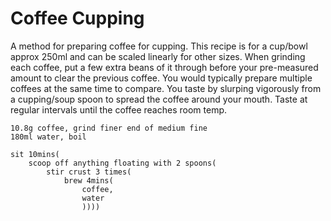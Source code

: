 Coffee Cupping
==============

A method for preparing coffee for cupping. This recipe is for a cup/bowl approx 250ml and can be scaled linearly for other sizes. When grinding each coffee, put a few extra beans of it through before your pre-measured amount to clear the previous coffee. You would typically prepare multiple coffees at the same time to compare. You taste by slurping vigorously from a cupping/soup spoon to spread the coffee around your mouth. Taste at regular intervals until the coffee reaches room temp.

    10.8g coffee, grind finer end of medium fine
    180ml water, boil

    sit 10mins(
        scoop off anything floating with 2 spoons(
            stir crust 3 times(
                brew 4mins(
                    coffee,
                    water
                    ))))
